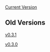 [Current Version](https://unstoppabledomains.github.io/namicorn/v0.3.2/)

## Old Versions

[v0.3.1](https://unstoppabledomains.github.io/namicorn/v0.3.1/)

[v0.3.0](https://unstoppabledomains.github.io/namicorn/v0.3.0/)

